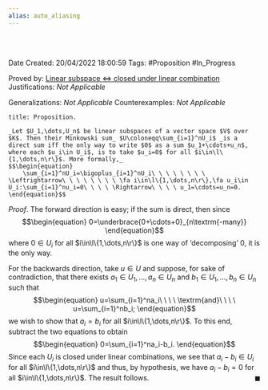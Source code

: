 ```yaml
---
alias: auto_aliasing
---
```


<br />
<br />

Date Created: 20/04/2022 18:00:59
Tags: #Proposition #In_Progress

Proved by: [Linear subspace $\Leftrightarrow$ closed under linear combination](Linear%20subspace%20iff%20closed%20under%20linear%20combination.md)
Justifications: _Not Applicable_

Generalizations: _Not Applicable_
Counterexamples: _Not Applicable_

``` ad-Proposition
title: Proposition.

_Let $U_1,\dots,U_n$ be linear subspaces of a vector space $V$ over $K$. Then their Minkowski sum_ $U\coloneqq\sum_{i=1}^nU_i$ _is a direct sum iff the only way to write $0$ as a sum $u_1+\cdots+u_n$, where each $u_i\in U_i$, is to take $u_i=0$ for all $i\in\l\{1,\dots,n\r\}$. More formally,_
$$\begin{equation}
    \sum_{i=1}^nU_i=\bigoplus_{i=1}^nU_i\ \ \ \ \ \ \ \ \Leftrightarrow\ \ \ \ \ \ \ \ \fa i\in\l\{1,\dots,n\r\},\fa u_i\in U_i:\sum_{i=1}^nu_i=0\ \ \ \ \Rightarrow\ \ \ \ u_1=\cdots=u_n=0.
\end{equation}$$

```

_Proof_. The forward direction is easy; if the sum is direct, then since
$$\begin{equation}
    0=\underbrace{0+\cdots+0}_{n\textrm{-many}}
\end{equation}$$
where $0\in U_i$ for all $i\in\l\{1,\dots,n\r\}$ is one way of $\textrm{`}$decomposing$\textrm{'}$ $0$, it is the only way.

For the backwards direction, take $u\in U$ and suppose, for sake of contradiction, that there exists $a_1\in U_1,\dots,a_n\in U_n$ and $b_1\in U_1,\dots,b_n\in U_n$ such that
$$\begin{equation}
    u=\sum_{i=1}^na_i\ \ \ \ \textrm{and}\ \ \ \ u=\sum_{i=1}^nb_i;
\end{equation}$$
we wish to show that $a_i=b_i$ for all $i\in\l\{1,\dots,n\r\}$. To this end, subtract the two equations to obtain
$$\begin{equation}
    0=\sum_{i=1}^na_i-b_i.
\end{equation}$$
Since each $U_i$ is closed under linear combinations, we see that $a_i-b_i\in U_i$ for all $i\in\l\{1,\dots,n\r\}$ and thus, by hypothesis, we have $a_i-b_i=0$ for all $i\in\l\{1,\dots,n\r\}$. The result follows.<span style="float:right;">$\blacksquare$</span>
